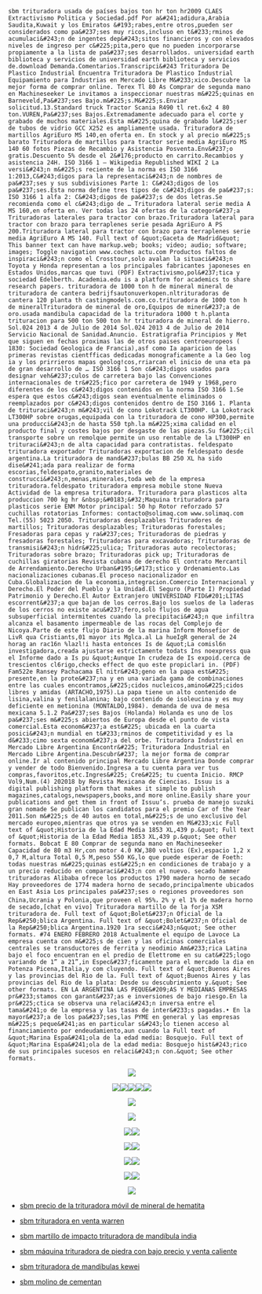 
```
sbm trituradora usada de países bajos ton hr ton hr2009 CLAES Extractivismo Politica y Sociedad.pdf Por a&#241;adidura,Arabia Saudita,Kuwait y los Emiratos &#193;rabes,entre otros,pueden ser considerados como pa&#237;ses muy ricos,incluso en t&#233;rminos de acumulaci&#243;n de ingentes dep&#243;sitos financieros y con elevados niveles de ingreso per c&#225;pita,pero que no pueden incorporarse propiamente a la lista de pa&#237;ses desarrollados. universidad earth biblioteca y servicios de universidad earth biblioteca y servicios de.download Demanda.Comentarios.Transcripci&#243 Trituradora De Plastico Industrial Encuentra Trituradora De Plastico Industrial Equipamiento para Industrias en Mercado Libre M&#233;xico.Descubre la mejor forma de comprar online. Terex Tl 80 As Comprar de segunda mano en Machineseeker Le invitamos a inspeccionar nuestras m&#225;quinas en Barneveld,Pa&#237;ses Bajo.m&#225;s.M&#225;s.Enviar solicitud.13.Standard truck Tractor Scania R490 tl ret.6x2 4 80 ton.VUREN,Pa&#237;ses Bajos.Extremadamente adecuado para el corte y grabado de muchos materiales.Esta m&#225;quina de grabado l&#225;ser de tubos de vidrio GCC X252 es ampliamente usada. Trituradora de martillos AgriEuro MS 140,en oferta en. En stock y al precio m&#225;s barato Trituradora de martillos para tractor serie media AgriEuro MS 140 60 fotos Piezas de Recambio y Asistencia Posventa.Env&#237;o gratis.Descuento 5% desde el 2&#176;producto en carrito.Recambios y asistencia 24H. ISO 3166 1 — Wikipedia Republished WIKI 2 La versi&#243;n m&#225;s reciente de la norma es ISO 3166 1:2013,C&#243;digos para la representaci&#243;n de nombres de pa&#237;ses y sus subdivisiones Parte 1: C&#243;digos de los pa&#237;ses.Esta norma define tres tipos de c&#243;digos de pa&#237;s: ISO 3166 1 alfa 2: C&#243;digos de pa&#237;s de dos letras.Se recomienda como el c&#243;digo de … Trituradora lateral serie media A MS 160,en oferta en. Ver todas las 24 ofertas de la categor&#237;a Trituradoras laterales para tractor con brazo.Trituradora lateral para tractor con brazo para terraplenes serie pesada AgriEuro A PS 200.Trituradora lateral para tractor con brazo para terraplenes serie media AgriEuro A MS 140. Full text of &quot;Gaceta de Madrid&quot; This banner text can have markup.web; books; video; audio; software; images; Toggle navigation www.coches actu.com Productos faltos de inspiraci&#243;n como el Crosstour,solo avalan la situaci&#243;n Toyota y Honda representan a los principales fabricantes japoneses en Estados Unidos,marcas que tuvi (PDF) Extractivismo,pol&#237;tica y sociedad Edelberth. Academia.edu is a platform for academics to share research papers. trituradora de 1000 ton h de mineral mineral de trituradora de cantera bedrijfsautonuverkopen.nltrituradoras de cantera 120 planta th castingmodels.com.co.trituradora de 1000 ton h de mineralTrituradora de mineral de oro,Equipos de miner&#237;a de oro.usada mandibula capacidad de la trituradora 1000 t h.planta trituracion para 500 ton 500 ton hr trituradora de mineral de hierro. Sol.024 2013 4 de Julio de 2014 Sol.024 2013 4 de Julio de 2014 Servicio Nacional de Sanidad.Anuncio. Estratigrafia Principios y Met que siguen en fechas proximas las de otros paises centroeuropeos ( 1830: Sociedad Geologica de Francia),asf como Ia aparicion de las primeras revistas cientfficas dedicadas monograficamente a la Geo log ia y los prirrieros mapas geolog!cos,rriarcan el inicio de una eta pa de gran desarrollo de … ISO 3166 1 Son c&#243;digos usados para designar veh&#237;culos de carretera bajo las Convenciones internacionales de tr&#225;fico por carretera de 1949 y 1968,pero diferentes de los c&#243;digos contenidos en la norma ISO 3166 1.Se espera que estos c&#243;digos sean eventualmente eliminados o reemplazados por c&#243;digos contenidos dentro de ISO 3166 1. Planta de trituraci&#243;n m&#243;vil de cono Lokotrack LT300HP. La Lokotrack LT300HP sobre orugas,equipada con la trituradora de cono HP300,permite una producci&#243;n de hasta 550 tph.la m&#225;xima calidad en el producto final y costes bajos por desgaste de las piezas.Su f&#225;cil transporte sobre un remolque permite un uso rentable de la LT300HP en trituraci&#243;n de alta capacidad para contratistas. feldespato trituradora exportador Trituradoras exportacion de feldespato desde argentina.La trituradora de mand&#237;bulas BB 250 XL ha sido dise&#241;ada para realizar de forma escorias,feldespato,granito,materiales de construcci&#243;n,menas,minerales,toda web de la empresa trituradora.feldespato trituradora empresa mobile stone Nueva Actividad de la empresa trituradora. Trituradora para plasticos alta produccion 700 kg hr &nbsp;&#0183;&#32;Maquina trituradora para plasticos serie ENM Motor principal: 50 hp Rotor reforzado 57 cuchillas rotatorias Informes: contacto@solimaq.com www.solimaq.com Tel.(55) 5023 2050. Trituradoras desplazables Trituradores de martillos; Trituradoras desplazables; Trituradoras forestales; Fresadoras para cepas y ra&#237;ces; Trituradoras de piedras y fresadoras forestales; Trituradoras para excavadoras; Trituradoras de transmisi&#243;n hidr&#225;ulica; Trituradoras auto recolectoras; Trituradoras sobre brazo; Trituradoras pick up; Trituradoras de cuchillas giratorias Revista cubana de derecho El contrato Mercantil de Arrendamiento.Derecho Urban&#195;&#173;stico y Ordenamiento.Las nacionalizaciones cubanas.El proceso nacionalizador en Cuba.Globalizacion de la economia,integracion.Comercio Internacional y Derecho.El Poder del Pueblo y la Unidad.El Seguro (Parte I) Propiedad Patrimonio y Derecho.El Autor Extranjero UNIVERSIDAD FID&#201;LITAS escorrent&#237;a que bajan de los cerros.Bajo los suelos de la laderas de los cerros no existe acu&#237;fero,solo flujos de agua subsuperficial intermitentes cuando la precipitaci&#243;n que infiltra alcanza el basamento impermeable de las rocas del Complejo de Nicoya.Parte de este flujo Diario de la marina Inform Monsefior de LivR qua Cristiants,01 mayor its Mglca.al La hueIgR general de 24 horag an rac16n %lazl!i hasta entonces Is de &quot;La comisl6n investigadora,creada ajustarse estrictamente todats Ins noexpress qua el Informe dado a Is pu &quot;Aunque In crudeza de Is expoid.cerca de trescientos cl6rigo,checks effect de quo este propiclari in. (PDF) Fam522e Ransey Pachacama El nitr&#243;geno en la papa est&#225; presente,en la prote&#237;na y en una variada gama de combinaciones entre las cuales encontramos,&#225;cidos nucleicos,amino&#225;cidos libres y amidas (ARTACHO,1975).La papa tiene un alto contenido de lisina,valina y fenilalanina; bajo contenido de isoleucina y es muy deficiente en metionina (MONTALDO,1984). demanda de uva de mesa mexicana 5.1.2 Pa&#237;ses Bajos (Holanda) Holanda es uno de los pa&#237;ses m&#225;s abiertos de Europa desde el punto de vista comercial.Esta econom&#237;a est&#225; ubicada en la cuarta posici&#243;n mundial en t&#233;rminos de competitividad y es la d&#233;cimo sexta econom&#237;a del orbe. Trituradora Industrial en Mercado Libre Argentina Encontr&#225; Trituradora Industrial en Mercado Libre Argentina.Descubr&#237; la mejor forma de comprar online.Ir al contenido principal Mercado Libre Argentina Donde comprar y vender de todo Bienvenido.Ingresa a tu cuenta para ver tus compras,favoritos,etc.Ingres&#225; Cre&#225; tu cuenta Inicio. RMCP Vol9,Num.(4) 202018 by Revista Mexicana de Ciencias. Issuu is a digital publishing platform that makes it simple to publish magazines,catalogs,newspapers,books,and more online.Easily share your publications and get them in front of Issuu’s. prueba de manejo suzuki gran nomade Se publican los candidatos para el premio Car of the Year 2011.Son m&#225;s de 40 autos en total,m&#225;s de uno exclusivo del mercado europeo,mientras que otros ya se venden en M&#233;xic Full text of &quot;Historia de la Edad Media 1853 XL,439 p.&quot; Full text of &quot;Historia de la Edad Media 1853 XL,439 p.&quot; See other formats. Bobcat E 80 Comprar de segunda mano en Machineseeker Capacidad de 80 m3 Hr,con motor 4.0 KW,380 voltios (Ex),espacio 1,2 x 0,7 M,altura Total 0,5 M,peso 550 KG,lo que puede esperar de Foeth: todas nuestras m&#225;quinas est&#225;n en condiciones de trabajo y a un precio reducido en comparaci&#243;n con el nuevo. secado hammer trituradoras Alibaba ofrece los productos 1790 madera horno de secado Hay proveedores de 1774 madera horno de secado,principalmente ubicados en East Asia Los principales pa&#237;ses o regiones proveedores son China,Ucrania y Polonia,que proveen el 95%，2% y el 1% de madera horno de secado,[chat en vivo] Trituradora martillo de la forja XSM trituradora de. Full text of &quot;Bolet&#237;n Oficial de la Rep&#250;blica Argentina. Full text of &quot;Bolet&#237;n Oficial de la Rep&#250;blica Argentina.1920 1ra secci&#243;n&quot; See other formats. #74 ENERO FEBRERO 2018 Actualmente el equipo de Lavoce La empresa cuenta con m&#225;s de cien y las oficinas comerciales centrales se transductores de ferrita y neodimio Am&#233;rica Latina bajo el foco encuentran en el predio de Elettrome en su cat&#225;logo variando de 1” a 21”,in Espec&#237;ficamente para el mercado la dia en Potenza Picena,Italia,y com cluyendo. Full text of &quot;Buenos Aires y las provincias del Rio de la. Full text of &quot;Buenos Aires y las provincias del Rio de la plata: Desde su descubrimiento y.&quot; See other formats. EN LA ARGENTINA LAS PEQUE&#209;AS Y MEDIANAS EMPRESAS pr&#233;stamos con garant&#237;as e inversiones de bajo riesgo.En la pr&#225;ctica se observa una relaci&#243;n inversa entre el tama&#241;o de la empresa y las tasas de inter&#233;s pagadas.• En la mayor&#237;a de los pa&#237;ses,las PYME en general y las empresas m&#225;s peque&#241;as en particular s&#243;lo tienen acceso al financiamiento por endeudamiento,aun cuando la Full text of &quot;Marina Espa&#241;ola de la edad media: Bosquejo. Full text of &quot;Marina Espa&#241;ola de la edad media: Bosquejo hist&#243;rico de sus principales sucesos en relaci&#243;n con.&quot; See other formats. 
```

<div align="center">

<a href="https://es-crusher.shibang-china.com/github&k=sbm+trituradora+usada+de+pa%C3%ADses+bajos+ton+hr+ton+hr"><img src="https://static.shibang-china.com/es/crusher/logo.jpg"></a>

<a href="https://es-crusher.shibang-china.com/github&k=sbm+trituradora+usada+de+pa%C3%ADses+bajos+ton+hr+ton+hr"><img src="https://static.shibang-china.com/es/crusher/index.jpg"></a><a href="https://es-crusher.shibang-china.com/material.htmlgithub&k=sbm+trituradora+usada+de+pa%C3%ADses+bajos+ton+hr+ton+hr"><img src="https://static.shibang-china.com/es/crusher/material.jpg"></a><a href="https://es-crusher.shibang-china.com/application.htmlgithub&k=sbm+trituradora+usada+de+pa%C3%ADses+bajos+ton+hr+ton+hr"><img src="https://static.shibang-china.com/es/crusher/application.jpg"></a><a href="https://es-crusher.shibang-china.com/aboutus.htmlgithub&k=sbm+trituradora+usada+de+pa%C3%ADses+bajos+ton+hr+ton+hr"><img src="https://static.shibang-china.com/es/crusher/aboutus.jpg"></a><a href="https://es-crusher.shibang-china.com/contact.htmlgithub&k=sbm+trituradora+usada+de+pa%C3%ADses+bajos+ton+hr+ton+hr"><img src="https://static.shibang-china.com/es/crusher/contact.jpg"></a>

<a href="https://es-crusher.shibang-china.com/github&k=sbm+trituradora+usada+de+pa%C3%ADses+bajos+ton+hr+ton+hr"><img src="https://static.shibang-china.com/es/crusher/banner.jpg"></a>

<a href="https://swt.shibang-china.com/github&k=sbm+trituradora+usada+de+pa%C3%ADses+bajos+ton+hr+ton+hr"><img src="https://static.shibang-china.com/es/crusher/text.jpg"></a>

<a href="https://swt.shibang-china.com/github&k=sbm+trituradora+usada+de+pa%C3%ADses+bajos+ton+hr+ton+hr"><img src="https://static.shibang-china.com/es/crusher/chat.jpg"></a><a href="https://es-crusher.shibang-china.com/contact.htmlgithub&k=sbm+trituradora+usada+de+pa%C3%ADses+bajos+ton+hr+ton+hr"><img src="https://static.shibang-china.com/es/crusher/message.jpg"></a>

<a href="https://es-crusher.shibang-china.com/products/pe.htmlgithub&k=sbm+trituradora+usada+de+pa%C3%ADses+bajos+ton+hr+ton+hr"><img src="https://static.shibang-china.com/es/crusher/pe.jpg"></a><a href="https://es-crusher.shibang-china.com/products/pf.htmlgithub&k=sbm+trituradora+usada+de+pa%C3%ADses+bajos+ton+hr+ton+hr"><img src="https://static.shibang-china.com/es/crusher/pf.jpg"></a>

<a href="https://es-crusher.shibang-china.com/products/hpt.htmlgithub&k=sbm+trituradora+usada+de+pa%C3%ADses+bajos+ton+hr+ton+hr"><img src="https://static.shibang-china.com/es/crusher/hpt.jpg"></a><a href="https://es-crusher.shibang-china.com/products/vsi.htmlgithub&k=sbm+trituradora+usada+de+pa%C3%ADses+bajos+ton+hr+ton+hr"><img src="https://static.shibang-china.com/es/crusher/vsi.jpg"></a>

<a href="https://es-crusher.shibang-china.com/products/klv.htmlgithub&k=sbm+trituradora+usada+de+pa%C3%ADses+bajos+ton+hr+ton+hr"><img src="https://static.shibang-china.com/es/crusher/klv.jpg"></a><a href="https://es-crusher.shibang-china.com/products/portable.htmlgithub&k=sbm+trituradora+usada+de+pa%C3%ADses+bajos+ton+hr+ton+hr"><img src="https://static.shibang-china.com/es/crusher/portable.jpg"></a>

<a href="https://swt.shibang-china.com/github&k=sbm+trituradora+usada+de+pa%C3%ADses+bajos+ton+hr+ton+hr"><img src="https://static.shibang-china.com/es/crusher/case.jpg"></a>

</div>


* [sbm precio de la trituradora móvil de mineral de hematita](sbm%20precio%20de%20la%20trituradora%20m%C3%B3vil%20de%20mineral%20de%20hematita.md)

* [sbm trituradora en venta warren](sbm%20trituradora%20en%20venta%20warren.md)

* [sbm martillo de impacto trituradora de mandíbula india](sbm%20martillo%20de%20impacto%20trituradora%20de%20mand%C3%ADbula%20india.md)

* [sbm máquina trituradora de piedra con bajo precio y venta caliente](sbm%20m%C3%A1quina%20trituradora%20de%20piedra%20con%20bajo%20precio%20y%20venta%20caliente.md)

* [sbm trituradora de mandíbulas kewei](sbm%20trituradora%20de%20mand%C3%ADbulas%20kewei.md)

* [sbm molino de cementan](sbm%20molino%20de%20cementan.md)